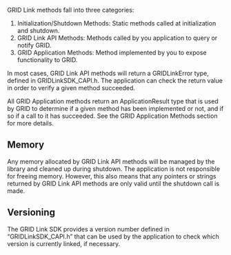 GRID Link methods fall into three categories:
1. Initialization/Shutdown Methods: Static methods called at initialization and shutdown.
1. GRID Link API Methods: Methods called by you application to query or notify GRID.
1. GRID Application Methods: Method implemented by you to expose functionality to GRID.

In most cases, GRID Link API methods will return a GRIDLinkError type, defined in GRIDLinkSDK_CAPI.h. The application can check the return value in order to verify a given method succeeded.

All GRID Application methods return an ApplicationResult type that is used by GRID to determine if a given method has been implemented or not, and if so if a call to it has succeeded. See the GRID Application Methods section for more details.

## Memory
Any memory allocated by GRID Link API methods will be managed by the library and cleaned up during shutdown. The application is not responsible for freeing memory. However, this also means that any pointers or strings returned by GRID Link API methods are only valid until the shutdown call is made.

## Versioning
The GRID Link SDK provides a version number defined in “GRIDLinkSDK_CAPI.h” that can be used by the application to check which version is currently linked, if necessary.
